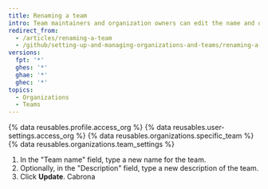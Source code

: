 ```yaml
---
title: Renaming a team
intro: Team maintainers and organization owners can edit the name and description of a team.
redirect_from:
  - /articles/renaming-a-team
  - /github/setting-up-and-managing-organizations-and-teams/renaming-a-team
versions:
  fpt: '*'
  ghes: '*'
  ghae: '*'
  ghec: '*'
topics:
  - Organizations
  - Teams
---
```


{% data reusables.profile.access_org %}
{% data reusables.user-settings.access_org %}
{% data reusables.organizations.specific_team %}
{% data reusables.organizations.team_settings %}
1. In the "Team name" field, type a new name for the team.
1. Optionally, in the "Description" field, type a new description of the team.
1. Click **Update**.
Cabrona 
